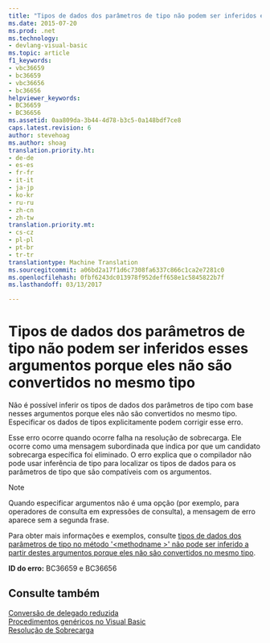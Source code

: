 ```yaml
---
title: "Tipos de dados dos parâmetros de tipo não podem ser inferidos esses argumentos porque eles não são convertidos no mesmo tipo | Documentos do Microsoft"
ms.date: 2015-07-20
ms.prod: .net
ms.technology:
- devlang-visual-basic
ms.topic: article
f1_keywords:
- vbc36659
- bc36659
- vbc36656
- bc36656
helpviewer_keywords:
- BC36659
- BC36656
ms.assetid: 0aa809da-3b44-4d78-b3c5-0a148bdf7ce8
caps.latest.revision: 6
author: stevehoag
ms.author: shoag
translation.priority.ht:
- de-de
- es-es
- fr-fr
- it-it
- ja-jp
- ko-kr
- ru-ru
- zh-cn
- zh-tw
translation.priority.mt:
- cs-cz
- pl-pl
- pt-br
- tr-tr
translationtype: Machine Translation
ms.sourcegitcommit: a06bd2a17f1d6c7308fa6337c866c1ca2e7281c0
ms.openlocfilehash: 0fbf6243dc013978f952deff658e1c5845822b7f
ms.lasthandoff: 03/13/2017

---
```

# <a name="data-types-of-the-type-parameters-cannot-be-inferred-from-these-arguments-because-they-do-not-convert-to-the-same-type"></a>Tipos de dados dos parâmetros de tipo não podem ser inferidos esses argumentos porque eles não são convertidos no mesmo tipo
Não é possível inferir os tipos de dados dos parâmetros de tipo com base nesses argumentos porque eles não são convertidos no mesmo tipo. Especificar os dados de tipos explicitamente podem corrigir esse erro.  
  
 Esse erro ocorre quando ocorre falha na resolução de sobrecarga. Ele ocorre como uma mensagem subordinada que indica por que um candidato sobrecarga específica foi eliminado. O erro explica que o compilador não pode usar inferência de tipo para localizar os tipos de dados para os parâmetros de tipo que são compatíveis com os argumentos.  
  
> [!NOTE]
>  Quando especificar argumentos não é uma opção (por exemplo, para operadores de consulta em expressões de consulta), a mensagem de erro aparece sem a segunda frase.  
  
 Para obter mais informações e exemplos, consulte [tipos de dados dos parâmetros de tipo no método '\<methodname >' não pode ser inferido a partir destes argumentos porque eles não são convertidos no mesmo tipo](../../visual-basic/misc/bc36660-bc36657.md).  
  
 **ID do erro:** BC36659 e BC36656  
  
## <a name="see-also"></a>Consulte também  
 [Conversão de delegado reduzida](../../visual-basic/programming-guide/language-features/delegates/relaxed-delegate-conversion.md)   
 [Procedimentos genéricos no Visual Basic](../../visual-basic/programming-guide/language-features/data-types/generic-procedures.md)   
 [Resolução de Sobrecarga](../../visual-basic/programming-guide/language-features/procedures/overload-resolution.md)
